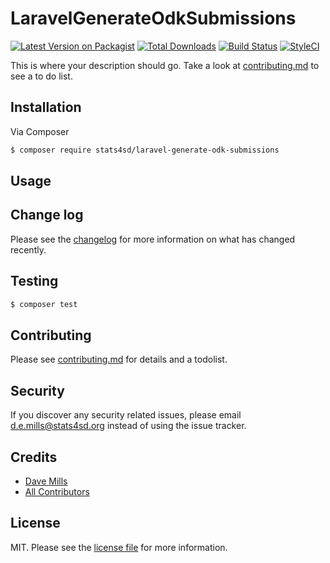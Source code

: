 # LaravelGenerateOdkSubmissions

[![Latest Version on Packagist][ico-version]][link-packagist]
[![Total Downloads][ico-downloads]][link-downloads]
[![Build Status][ico-travis]][link-travis]
[![StyleCI][ico-styleci]][link-styleci]

This is where your description should go. Take a look at [contributing.md](contributing.md) to see a to do list.

## Installation

Via Composer

``` bash
$ composer require stats4sd/laravel-generate-odk-submissions
```

## Usage

## Change log

Please see the [changelog](changelog.md) for more information on what has changed recently.

## Testing

``` bash
$ composer test
```

## Contributing

Please see [contributing.md](contributing.md) for details and a todolist.

## Security

If you discover any security related issues, please email d.e.mills@stats4sd.org instead of using the issue tracker.

## Credits

- [Dave Mills][link-author]
- [All Contributors][link-contributors]

## License

MIT. Please see the [license file](license.md) for more information.

[ico-version]: https://img.shields.io/packagist/v/stats4sd/laravel-generate-odk-submissions.svg?style=flat-square
[ico-downloads]: https://img.shields.io/packagist/dt/stats4sd/laravel-generate-odk-submissions.svg?style=flat-square
[ico-travis]: https://img.shields.io/travis/stats4sd/laravel-generate-odk-submissions/master.svg?style=flat-square
[ico-styleci]: https://styleci.io/repos/12345678/shield

[link-packagist]: https://packagist.org/packages/stats4sd/laravel-generate-odk-submissions
[link-downloads]: https://packagist.org/packages/stats4sd/laravel-generate-odk-submissions
[link-travis]: https://travis-ci.org/stats4sd/laravel-generate-odk-submissions
[link-styleci]: https://styleci.io/repos/12345678
[link-author]: https://github.com/stats4sd
[link-contributors]: ../../contributors
